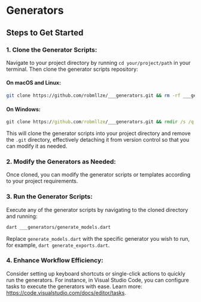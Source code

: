 # Generators

## Steps to Get Started

### 1. Clone the Generator Scripts:

Navigate to your project directory by running `cd your/project/path` in your terminal. Then clone the generator scripts repository:

#### On macOS and Linux:

```bash
git clone https://github.com/robmllze/___generators.git && rm -rf ___generators/.git/
```
#### On Windows:

```cmd
git clone https://github.com/robmllze/___generators.git && rmdir /s /q ___generators/.git/
```

This will clone the generator scripts into your project directory and remove the `.git` directory, effectively detaching it from version control so that you can modify it as needed.

### 2. Modify the Generators as Needed:

Once cloned, you can modify the generator scripts or templates according to your project requirements.

### 3. Run the Generator Scripts:

Execute any of the generator scripts by navigating to the cloned directory and running:

```bash
dart ___generators/generate_models.dart
```

Replace `generate_models.dart` with the specific generator you wish to run, for example, `dart generate_exports.dart`.

### 4. Enhance Workflow Efficiency:

Consider setting up keyboard shortcuts or single-click actions to quickly run the generators. For instance, in Visual Studio Code, you can configure tasks to execute the generators with ease. Learn more: https://code.visualstudio.com/docs/editor/tasks.
